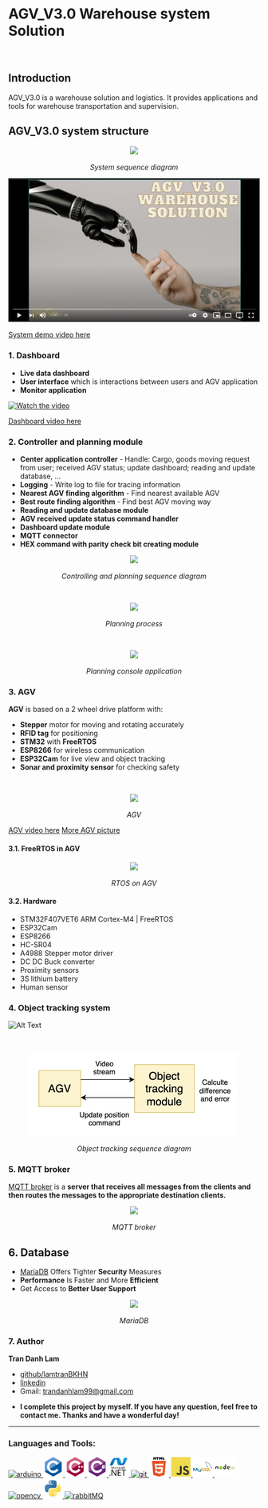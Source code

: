 # AGV_V3.0 Warehouse system Solution

<br />

## Introduction

AGV_V3.0 is a warehouse solution and logistics. It provides applications and tools for warehouse transportation and supervision.

## AGV_V3.0 system structure
<!-- ![system_structure](https://i.imgur.com/muqNsgX.pnghttps://i.imgur.com/muqNsgX.png) -->

<p align="center">
  <img src="https://i.imgur.com/wmu5PqV.png" />
</p>
<p align="center">
    <em>System sequence diagram</em>
</p>

[![System demo](https://github.com/lamtranBKHN/AGV_V3.0/blob/origin/Videos%20and%20pictures/system_demo.png)](https://youtu.be/G6iVG4XJmp0)

[System demo video here](https://youtu.be/G6iVG4XJmp0)


### 1. Dashboard

* **Live data dashboard**
* **User interface** which is interactions between users and AGV application
* **Monitor application**

<!-- ![Alt Text](https://github.com/lamtranBKHN/AGV_V3.0/blob/origin/Videos%20and%20pictures/dashboard.gif) -->

[![Watch the video](https://github.com/lamtranBKHN/AGV_V3.0/blob/origin/Videos%20and%20pictures/dashboard.gif)](https://youtu.be/d8McS9fE4w4)

[Dashboard video here](https://youtu.be/d8McS9fE4w4)

### 2. Controller and planning module

* **Center application controller** - Handle: Cargo, goods moving request from user; received AGV status; update dashboard; reading and update database, ...
* **Logging** - Write log to file for tracing information
* **Nearest AGV finding algorithm** - Find nearest available AGV
* **Best route finding algorithm** - Find best AGV moving way
* **Reading and update database module**
* **AGV received update status command handler**
* **Dashboard update module**
* **MQTT connector**
* **HEX command with parity check bit creating module**

<p align="center">
  <img src="https://i.imgur.com/EpHNAb7.png" />
</p>
<p align="center">
    <em>Controlling and planning sequence diagram</em>
</p>

<br/>

<p align="center">
  <img src="https://i.imgur.com/MS0Opxu.png" />
</p>
<p align="center">
    <em>Planning process</em>
</p>

<br/>

<p align="center">
  <img src="https://i.imgur.com/yvP3bC2.png" />
</p>
<p align="center">
    <em>Planning console application</em>
</p>

### 3. AGV

**AGV** is based on a 2 wheel drive platform with:

* **Stepper** motor for moving and rotating accurately
* **RFID tag** for positioning
* **STM32** with **FreeRTOS**
* **ESP8266** for wireless communication
* **ESP32Cam** for live view and object tracking
* **Sonar and proximity sensor** for checking safety

<br/>

<p align="center">
  <img src="https://i.imgur.com/0dLrHpk.png" />
</p>
<p align="center">
    <em>AGV</em>
</p>

[AGV video here](https://youtu.be/pZySXu92PTg)
[More AGV picture](https://imgur.com/gallery/oL9T0nI)

#### 3.1. FreeRTOS in AGV

<p align="center">
  <img src="https://i.imgur.com/poCubnd.png" />
</p>
<p align="center">
    <em>RTOS on AGV</em>
</p>


#### 3.2. Hardware

* STM32F407VET6 ARM Cortex-M4 | FreeRTOS
* ESP32Cam
* ESP8266
* HC-SR04
* A4988 Stepper motor driver
* DC DC Buck converter
* Proximity sensors
* 3S lithium battery
* Human sensor

### 4. Object tracking system

![Alt Text](https://github.com/lamtranBKHN/AGV_V3.0/blob/origin/Videos%20and%20pictures/object_tracking.gif)

<br/>

<p align="center">
  <img src="https://github.com/lamtranBKHN/AGV_V3.0/blob/origin/Videos%20and%20pictures/Object_tracking_diagram.png" />
</p>
<p align="center">
    <em>Object tracking sequence diagram</em>
</p>



### 5. MQTT broker

[MQTT broker](https://en.wikipedia.org/wiki/MQTT) is a **server that receives all messages from the clients and then routes the messages to the appropriate destination clients.**

<p align="center">
  <img src="https://smartfactoryvn.com/wp-content/uploads/2018/11/mqtt_broker.png" />
</p>
<p align="center">
    <em>MQTT broker</em>
</p>

## 6. Database

* [MariaDB](https://en.wikipedia.org/wiki/MariaDB) Offers Tighter **Security** Measures
* **Performance** Is Faster and More **Efficient**
* Get Access to **Better User Support**

<p align="center">
  <img src="https://encrypted-tbn0.gstatic.com/images?q=tbn:ANd9GcQzDnzmrJgWJdRFUiSfoCleZeE4mtkmSsWb6APkMmkL8Nac_jCHVDBuw25sbvYnPnsSCIQ&usqp=CAU" />
</p>
<p align="center">
    <em>MariaDB</em>
</p>

### 7. Author

**Tran Danh Lam**

+ [github/lamtranBKHN](https://github.com/lamtranBKHN/)
+ [linkedin](www.linkedin.com/in/lâm-t5-086b47170)
+ Gmail: trandanhlam99@gmail.com

* **I complete this project by myself. If you have any question, feel free to contact me. Thanks and have a wonderful day!**
***

<div>
<h3 align="left">Languages and Tools:</h3>
<p align="left"> <a href="https://www.arduino.cc/" target="_blank"> <img src="https://cdn.worldvectorlogo.com/logos/arduino-1.svg" alt="arduino" width="40" height="40"/> </a> <a href="https://www.cprogramming.com/" target="_blank"> <img src="https://raw.githubusercontent.com/devicons/devicon/master/icons/c/c-original.svg" alt="c" width="40" height="40"/> </a> <a href="https://www.w3schools.com/cpp/" target="_blank"> <img src="https://raw.githubusercontent.com/devicons/devicon/master/icons/cplusplus/cplusplus-original.svg" alt="cplusplus" width="40" height="40"/> </a> <a href="https://www.w3schools.com/cs/" target="_blank"> <img src="https://raw.githubusercontent.com/devicons/devicon/master/icons/csharp/csharp-original.svg" alt="csharp" width="40" height="40"/> </a> <a href="https://dotnet.microsoft.com/" target="_blank"> <img src="https://raw.githubusercontent.com/devicons/devicon/master/icons/dot-net/dot-net-original-wordmark.svg" alt="dotnet" width="40" height="40"/> </a> <a href="https://git-scm.com/" target="_blank"> <img src="https://www.vectorlogo.zone/logos/git-scm/git-scm-icon.svg" alt="git" width="40" height="40"/> </a> <a href="https://www.w3.org/html/" target="_blank"> <img src="https://raw.githubusercontent.com/devicons/devicon/master/icons/html5/html5-original-wordmark.svg" alt="html5" width="40" height="40"/> </a> <a href="https://developer.mozilla.org/en-US/docs/Web/JavaScript" target="_blank"> <img src="https://raw.githubusercontent.com/devicons/devicon/master/icons/javascript/javascript-original.svg" alt="javascript" width="40" height="40"/> </a> <a href="https://www.mysql.com/" target="_blank"> <img src="https://raw.githubusercontent.com/devicons/devicon/master/icons/mysql/mysql-original-wordmark.svg" alt="mysql" width="40" height="40"/> </a> <a href="https://nodejs.org" target="_blank"> <img src="https://raw.githubusercontent.com/devicons/devicon/master/icons/nodejs/nodejs-original-wordmark.svg" alt="nodejs" width="40" height="40"/> </a> <a href="https://opencv.org/" target="_blank"> <img src="https://www.vectorlogo.zone/logos/opencv/opencv-icon.svg" alt="opencv" width="40" height="40"/> </a> <a href="https://www.python.org" target="_blank"> <img src="https://raw.githubusercontent.com/devicons/devicon/master/icons/python/python-original.svg" alt="python" width="40" height="40"/> </a> <a href="https://www.rabbitmq.com" target="_blank"> <img src="https://www.vectorlogo.zone/logos/rabbitmq/rabbitmq-icon.svg" alt="rabbitMQ" width="40" height="40"/> </a> </p>

